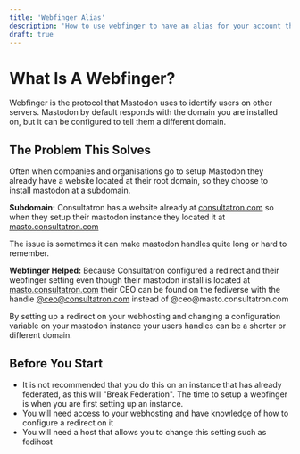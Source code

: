```yaml
---
title: 'Webfinger Alias'
description: 'How to use webfinger to have an alias for your account that shows a different domain'
draft: true
---
```

# What Is A Webfinger?
Webfinger is the protocol that Mastodon uses to identify users on other servers. Mastodon by default responds with the domain you are installed on, but it can be configured to tell them a different domain.

## The Problem This Solves
Often when companies and organisations go to setup Mastodon they already have a website located at their root domain, so they choose to install mastodon at a subdomain.
<aside><strong>Subdomain:</strong> Consultatron has a website already at <a href="https://consultatron.com">consultatron.com</a> so when they setup their mastodon instance they located it at <a href="https://masto.consultatron.com">masto.consultatron.com</a></aside> 

The issue is sometimes it can make mastodon handles quite long or hard to remember. 

<aside><strong>Webfinger Helped:</strong> Because Consultatron configured a redirect and their webfinger setting even though their mastodon install is located at <a href="https://masto.consultatron.com">masto.consultatron.com</a> their CEO can be found on the fediverse with the handle <a href="https://masto.consultatron.com/ceo">@ceo@consultatron.com</a> instead of @ceo@masto.consultatron.com</aside>

By setting up a redirect on your webhosting and changing a configuration variable on your mastodon instance your users handles can be a shorter or different domain.

## Before You Start
* It is not recommended that you do this on an instance that has already federated, as this will "Break Federation". The time to setup a webfinger is when you are first setting up an instance.
* You will need access to your webhosting and have knowledge of how to configure a redirect on it
* You will need a host that allows you to change this setting such as fedihost
